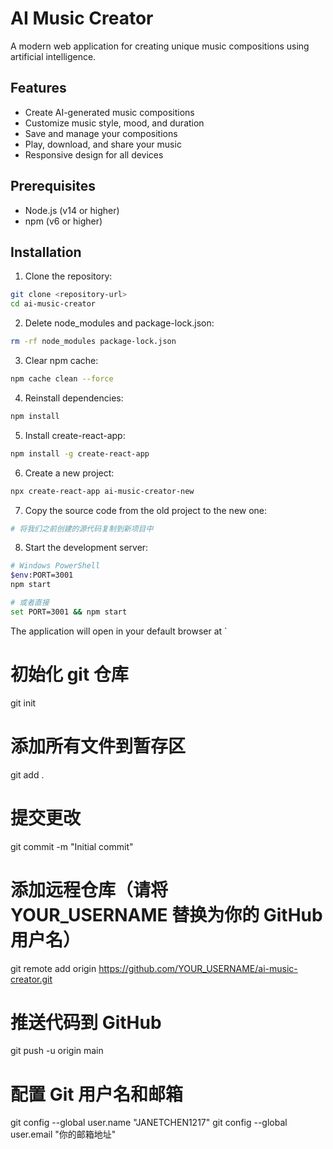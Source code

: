# AI Music Creator

A modern web application for creating unique music compositions using artificial intelligence.

## Features

- Create AI-generated music compositions
- Customize music style, mood, and duration
- Save and manage your compositions
- Play, download, and share your music
- Responsive design for all devices

## Prerequisites

- Node.js (v14 or higher)
- npm (v6 or higher)

## Installation

1. Clone the repository:
```bash
git clone <repository-url>
cd ai-music-creator
```

2. Delete node_modules and package-lock.json:
```bash
rm -rf node_modules package-lock.json
```

3. Clear npm cache:
```bash
npm cache clean --force
```

4. Reinstall dependencies:
```bash
npm install
```

5. Install create-react-app:
```bash
npm install -g create-react-app
```

6. Create a new project:
```bash
npx create-react-app ai-music-creator-new
```

7. Copy the source code from the old project to the new one:
```bash
# 将我们之前创建的源代码复制到新项目中
```

8. Start the development server:
```bash
# Windows PowerShell
$env:PORT=3001
npm start

# 或者直接
set PORT=3001 && npm start
```

The application will open in your default browser at `

# 初始化 git 仓库
git init

# 添加所有文件到暂存区
git add .

# 提交更改
git commit -m "Initial commit"

# 添加远程仓库（请将 YOUR_USERNAME 替换为你的 GitHub 用户名）
git remote add origin https://github.com/YOUR_USERNAME/ai-music-creator.git

# 推送代码到 GitHub
git push -u origin main

# 配置 Git 用户名和邮箱
git config --global user.name "JANETCHEN1217"
git config --global user.email "你的邮箱地址"